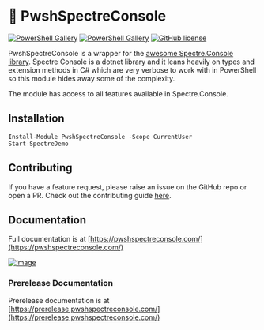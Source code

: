 # 👻 PwshSpectreConsole

[![PowerShell Gallery](https://img.shields.io/powershellgallery/v/PwshSpectreConsole)](https://www.powershellgallery.com/packages/PwshSpectreConsole)
[![PowerShell Gallery](https://img.shields.io/powershellgallery/dt/PwshSpectreConsole)](https://www.powershellgallery.com/packages/PwshSpectreConsole)
[![GitHub license](https://img.shields.io/github/license/ShaunLawrie/PwshSpectreConsole)](https://github.com/ShaunLawrie/PwshSpectreConsole/blob/main/LICENSE)

PwshSpectreConsole is a wrapper for the [awesome Spectre.Console library](https://spectreconsole.net/).
Spectre Console is a dotnet library and it leans heavily on types and extension methods in C# which are very verbose to work with in PowerShell so this module hides away some of the complexity.  

The module has access to all features available in Spectre.Console.

## Installation

```pwsh
Install-Module PwshSpectreConsole -Scope CurrentUser
Start-SpectreDemo
```

## Contributing

If you have a feature request, please raise an issue on the GitHub repo or open a PR.
Check out the contributing guide [here](/CONTRIBUTING.md).

## Documentation

Full documentation is at [https://pwshspectreconsole.com/](https://pwshspectreconsole.com/)

<a href="https://pwshspectreconsole.com/">![image](https://github.com/user-attachments/assets/6773469b-b91e-4129-afca-6d4bc64246d7)</a>

### Prerelease Documentation

Prerelease documentation is at [https://prerelease.pwshspectreconsole.com/](https://prerelease.pwshspectreconsole.com/)  

